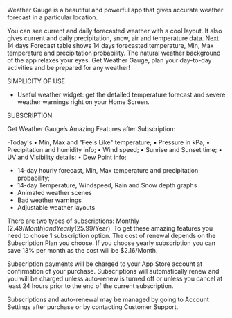 Weather Gauge is a beautiful and powerful app that gives accurate weather forecast in a particular location. 


You can see current and daily forecasted weather with a cool layout. It also gives current and daily precipitation, snow, air and temperature data. Next 14 days Forecast table shows 14 days forecasted temperature, Min, Max temperature and precipitation probability. The natural weather background of the app relaxes your eyes. Get Weather Gauge, plan your day-to-day activities and be prepared for any weather!


SIMPLICITY OF USE

- Useful weather widget: get the detailed temperature forecast and severe weather warnings right on your Home Screen.

SUBSCRIPTION

Get Weather Gauge’s Amazing Features after Subscription: 

-Today's 
•	Min, Max and "Feels Like" temperature;
•	Pressure in kPa;
•	Precipitation and humidity info;
•	Wind speed;
•	Sunrise and Sunset time;
•	UV and Visibility details;
•	Dew Point info;
- 14-day hourly forecast, Min, Max temperature and precipitation probability;
- 14-day Temperature, Windspeed, Rain and Snow depth graphs
- Animated weather scenes 
- Bad weather warnings
- Adjustable weather layouts 

There are two types of subscriptions: Monthly ($2.49/Month) and Yearly ($25.99/Year). To get these amazing features you need to chose 1 subscription option.  The cost of renewal depends on the Subscription Plan you choose. If you choose yearly subscription you can save 13% per month as the cost will be $2.16/Month. 

Subscription payments will be charged to your App Store account at confirmation of your purchase. Subscriptions will automatically renew and you will be charged unless auto-renew is turned off or unless you cancel at least 24 hours prior to the end of the current subscription.


Subscriptions and auto-renewal may be managed by going to Account Settings after purchase or by contacting Customer Support.
